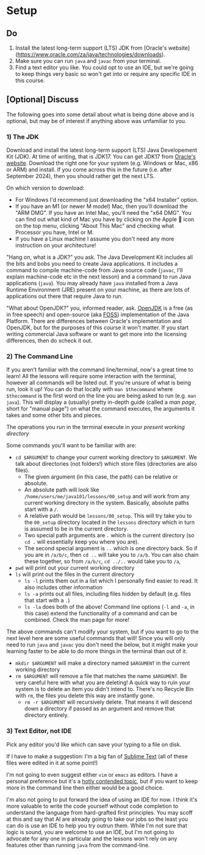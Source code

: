 # Setup

## Do

1. Install the latest long-term support (LTS) JDK from [Oracle's website]
(https://www.oracle.com/za/java/technologies/downloads).
2. Make sure you can run `java` and `javac` from your terminal.
3. Find a text editor you like. You could opt to use an IDE, but we're going to keep things very basic so won't get into
or require any specific IDE in this course.

## [Optional] Discuss
The following goes into some detail about what is being done above and is optional, but may be of interest if anything
above was unfamiliar to you.

### 1) The JDK

Download and install the latest long-term support (LTS) Java Developement Kit (JDK). At time of writing, that is JDK17.
You can get JDK17 from [Oracle's website](https://www.oracle.com/za/java/technologies/downloads/#java17). Download the 
right one for your system (e.g. Windows or Mac, x86 or ARM) and install. If you come across this in the future (i.e.
after September 2024), then you should rather get the next LTS.

On which version to download:
- For Windows I'd recommend just downloading the "x64 Installer" option. 
- If you have an M1 (or newer M model) Mac, then you'll download the "ARM DMG". If you have an Intel Mac, you'll need
the "x64 DMG". You can find out what kind of Mac you have by clicking on the Apple  icon on the top menu, clicking
"About This Mac" and checking what Processor you have, Intel or M.
- If you have a Linux machine I assume you don't need any more instruction on your architecture!

"Hang on, what is a JDK?" you ask. The Java Development Kit includes all the bits and bobs you need to create Java
applications. It includes a command to compile machine-code from Java source code (`javac`, I'll explain machine-code
etc in the next lesson) and a command to run Java applications (`java`). You may already have `java` installed from a
Java Runtime Environment (JRE) present on your machine, as there are lots of applications out there that require Java to
run.

"What about OpenJDK?" you, informed reader, ask. [OpenJDK](https://openjdk.org/) is a free (as in free speech) and
open-source (aka [FOSS](https://en.wikipedia.org/wiki/Free_and_open-source_software)) implementation of the Java
Platform. There are differences between Oracle's implementation and OpenJDK, but for the purposes of this course it
won't matter. If you start writing commercial Java software or want to get more into the licensing differences, then do
xcheck it out.

### 2) The Command Line

If you aren't familiar with the command line/terminal, now's a great time to learn! All the lessons will require some
interaction with the terminal, however all commands will be listed out. If you're unsure of what is being run, look it
up! You can do that locally with `man $thecommand` where `$thecommand` is the first word on the line you are being asked
to run (e.g. `man java`). This will display a (usually) pretty in-depth guide (called a *man page*, short for "manual
page") on what the command executes, the arguments it takes and some other bits and pieces.

The operations you run in the terminal execute in your *present working directory*

Some commands you'll want to be familiar with are:
- `cd $ARGUMENT` to change your current working directory to `$ARGUMENT`. We talk about directories (not folders!) which
store files (directories are also files).
    + The given argument (in this case, the path) can be relative or absolute. 
    + An absolute path will look like `/home/users/me/java101/lessons/00_setup` and will work from any current working
    directory in the system. Basically, absolute paths start with a `/`.
    + A relative path would be `lessons/00_setup`. This will try take you to the `00_setup` directory located in the
    `lessons` directory which in turn is assumed to be in the current directory.
    + Two special path arguments are `.` which is the current directory (so `cd .` will essentially keep you where you
    are).
    + The second special argument is `..` which is one directory back. So if you are in `/a/b/c`, then `cd ..` will take
    you to `/a/b`. You can also chain these together, so from `/a/b/c`, `cd ../..` would take you to `/a`,
- `pwd` will print out your current working directory
- `ls` will print out the files in the current directory
    + `ls -l` prints them out in a list which I personally find easier to read. It also includes other information
    + `ls -a` prints out all files, including files hidden by default (e.g. files that start with a `.`)
    + `ls -la` does both of the above! Command line options (`-l` and `-a`, in this case) extend the functionality of a
    command and can be combined. Check the man page for more!

The above commands can't modify your system, but if you want to go to the next level here are some useful commands that
will! Since you will only need to run `java` and `javac` you don't need the below, but it might make your learning
faster to be able to do more things in the terminal than out of it.
- `mkdir $ARGUMENT` will make a directory named `$ARGUMENT` in the current working directory
- `rm $ARGUMENT` will remove a file that matches the name `$ARGUMENT`. Be very careful here with what you are deleting!
A quick way to ruin your system is to delete an item you didn't intend to. There's no Recycle Bin with `rm`, the files
you delete this way are instantly gone.
    - `rm -r $ARGUMENT` will recursively delete. That means it will descend down a directory if passed as an argument
    and remove that directory entirely.

### 3) Text Editor, not IDE

Pick any editor you'd like which can save your typing to a file on disk.

If I have to make a suggestion: I'm a big fan of [Sublime Text](https://www.sublimetext.com/) (all of these files were
edited in it at some point!)

I'm not going to even suggest either `vim` or `emacs` as editors. I have a personal preference but it's a [hotly
contended topic](https://en.wikipedia.org/wiki/Editor_war), but if you want to keep more in the command line then either
would be a good choice.

I'm also not going to put forward the idea of using an IDE for now. I think it's more valuable to write the code
yourself without code completion to understand the language from hard-grafted first principles. You may scoff at this
and say that AI are already going to take our jobs so the least you can do is use an IDE to help you try outrun them.
While I'm not sure that logic is sound, you are welcome to use an IDE, but I'm not going to advocate for any one in
particular and the lessons won't rely on any features other than running `java` from the command-line.